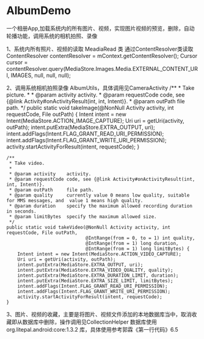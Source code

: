# AlbumDemo
一个相册App,加载系统内的所有图片、视频，实现图片视频的预览，删除，自动轮播功能，调用系统的相机拍照、录像

1、系统内所有照片、视频的读取
   MeadiaRead 类
  通过ContentResolver类读取
     ContentResolver contentResolver = mContext.getContentResolver();
        Cursor cursor = contentResolver.query(MediaStore.Images.Media.EXTERNAL_CONTENT_URI,
                IMAGES,
                null,
                null,
                null);
                
2、调用系统相机拍照录像 AlbumUtils，具体调用见CameraActivity
  /**
     * Take picture.
     *
     * @param activity    activity.
     * @param requestCode code, see {@link Activity#onActivityResult(int, int, Intent)}.
     * @param outPath     file path.
     */
    public static void takeImage(@NonNull Activity activity, int requestCode, File outPath) {
        Intent intent = new Intent(MediaStore.ACTION_IMAGE_CAPTURE);
        Uri uri = getUri(activity, outPath);
        intent.putExtra(MediaStore.EXTRA_OUTPUT, uri);
        intent.addFlags(Intent.FLAG_GRANT_READ_URI_PERMISSION);
        intent.addFlags(Intent.FLAG_GRANT_WRITE_URI_PERMISSION);
        activity.startActivityForResult(intent, requestCode);
    }
    
    /**
     * Take video.
     *
     * @param activity    activity.
     * @param requestCode code, see {@link Activity#onActivityResult(int, int, Intent)}.
     * @param outPath     file path.
     * @param quality     currently value 0 means low quality, suitable for MMS messages, and  value 1 means high quality.
     * @param duration    specify the maximum allowed recording duration in seconds.
     * @param limitBytes  specify the maximum allowed size.
     */
    public static void takeVideo(@NonNull Activity activity, int requestCode, File outPath,
                                 @IntRange(from = 0, to = 1) int quality,
                                 @IntRange(from = 1) long duration,
                                 @IntRange(from = 1) long limitBytes) {
        Intent intent = new Intent(MediaStore.ACTION_VIDEO_CAPTURE);
        Uri uri = getUri(activity, outPath);
        intent.putExtra(MediaStore.EXTRA_OUTPUT, uri);
        intent.putExtra(MediaStore.EXTRA_VIDEO_QUALITY, quality);
        intent.putExtra(MediaStore.EXTRA_DURATION_LIMIT, duration);
        intent.putExtra(MediaStore.EXTRA_SIZE_LIMIT, limitBytes);
        intent.addFlags(Intent.FLAG_GRANT_READ_URI_PERMISSION);
        intent.addFlags(Intent.FLAG_GRANT_WRITE_URI_PERMISSION);
        activity.startActivityForResult(intent, requestCode);
    }
    
  3、图片、视频的收藏，主要是将图片、视频文件添加的本地数据库当中，取消收藏即从数据库中删除，操作调用见CollectionHelper
    数据库使用 org.litepal.android:core:1.3.2 库，具体使用参考郭霖《第一行代码》6.5
